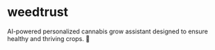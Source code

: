 # weedtrust
AI-powered personalized cannabis grow assistant designed to ensure healthy and thriving crops. 🌱

